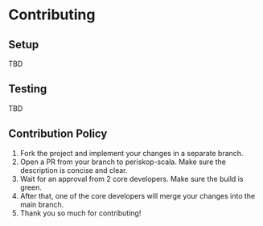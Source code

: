 # Contributing

## Setup

TBD

## Testing

TBD

## Contribution Policy

1. Fork the project and implement your changes in a separate branch.
1. Open a PR from your branch to periskop-scala. Make sure the description is concise and clear.
1. Wait for an approval from 2 core developers. Make sure the build is green.
1. After that, one of the core developers will merge your changes into the main branch.
1. Thank you so much for contributing!
